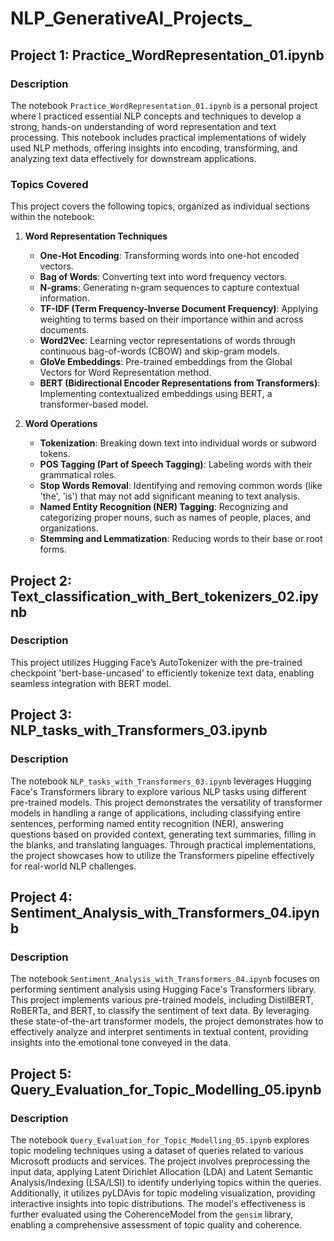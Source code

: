 # NLP_GenerativeAI_Projects_

## Project 1: Practice_WordRepresentation_01.ipynb

### Description

The notebook `Practice_WordRepresentation_01.ipynb` is a personal project where I practiced essential NLP concepts and techniques to develop a strong, hands-on understanding of word representation and text processing. This notebook includes practical implementations of widely used NLP methods, offering insights into encoding, transforming, and analyzing text data effectively for downstream applications.

### Topics Covered

This project covers the following topics, organized as individual sections within the notebook:

1. **Word Representation Techniques**
    - **One-Hot Encoding**: Transforming words into one-hot encoded vectors.
    - **Bag of Words**: Converting text into word frequency vectors.
    - **N-grams**: Generating n-gram sequences to capture contextual information.
    - **TF-IDF (Term Frequency-Inverse Document Frequency)**: Applying weighting to terms based on their importance within and across documents.
    - **Word2Vec**: Learning vector representations of words through continuous bag-of-words (CBOW) and skip-gram models.
    - **GloVe Embeddings**: Pre-trained embeddings from the Global Vectors for Word Representation method.
    - **BERT (Bidirectional Encoder Representations from Transformers)**: Implementing contextualized embeddings using BERT, a transformer-based model.

2. **Word Operations**
    - **Tokenization**: Breaking down text into individual words or subword tokens.
    - **POS Tagging (Part of Speech Tagging)**: Labeling words with their grammatical roles.
    - **Stop Words Removal**: Identifying and removing common words (like 'the', 'is') that may not add significant meaning to text analysis.
    - **Named Entity Recognition (NER) Tagging**: Recognizing and categorizing proper nouns, such as names of people, places, and organizations.
    - **Stemming and Lemmatization**: Reducing words to their base or root forms.
	
## Project 2: Text_classification_with_Bert_tokenizers_02.ipynb

### Description

This project utilizes Hugging Face’s AutoTokenizer with the pre-trained checkpoint 'bert-base-uncased' to efficiently tokenize text data, enabling seamless integration with BERT model.

## Project 3: NLP_tasks_with_Transformers_03.ipynb

### Description

The notebook `NLP_tasks_with_Transformers_03.ipynb` leverages Hugging Face's Transformers library to explore various NLP tasks using different pre-trained models. This project demonstrates the versatility of transformer models in handling a range of applications, including classifying entire sentences, performing named entity recognition (NER), answering questions based on provided context, generating text summaries, filling in the blanks, and translating languages. Through practical implementations, the project showcases how to utilize the Transformers pipeline effectively for real-world NLP challenges.

## Project 4: Sentiment_Analysis_with_Transformers_04.ipynb

### Description

The notebook `Sentiment_Analysis_with_Transformers_04.ipynb` focuses on performing sentiment analysis using Hugging Face's Transformers library. This project implements various pre-trained models, including DistilBERT, RoBERTa, and BERT, to classify the sentiment of text data. By leveraging these state-of-the-art transformer models, the project demonstrates how to effectively analyze and interpret sentiments in textual content, providing insights into the emotional tone conveyed in the data.

## Project 5: Query_Evaluation_for_Topic_Modelling_05.ipynb

### Description

The notebook `Query_Evaluation_for_Topic_Modelling_05.ipynb` explores topic modeling techniques using a dataset of queries related to various Microsoft products and services. The project involves preprocessing the input data, applying Latent Dirichlet Allocation (LDA) and Latent Semantic Analysis/Indexing (LSA/LSI) to identify underlying topics within the queries. Additionally, it utilizes pyLDAvis for topic modeling visualization, providing interactive insights into topic distributions. The model's effectiveness is further evaluated using the CoherenceModel from the `gensim` library, enabling a comprehensive assessment of topic quality and coherence.
 


